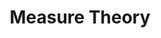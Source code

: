 ---
title: "Measure Theory"
layout: category
permalink: /categories/measure_theory/ # url
author_profile: true
taxonomy: Measure Theory
sidebar:
  nav: "categories"
---